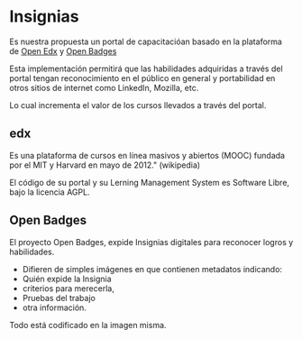 # Insignias

  Es nuestra propuesta un portal de capacitacióan basado en la plataforma de [Open Edx](http://code.edx.org/) y [Open Badges](http://openbadges.org/)


  Esta implementación permitirá que las habilidades adquiridas a través del portal tengan reconocimiento en el público en general y portabilidad en otros sitios de internet como LinkedIn, Mozilla, etc.

  Lo cual incrementa el valor de los cursos llevados a través del portal.


## edx
  Es una plataforma de cursos en línea masivos y abiertos (MOOC) fundada por el MIT y Harvard en mayo de 2012." (wikipedia)

  El código de su portal y su Lerning Management System es Software Libre, bajo la licencia AGPL.

## Open Badges
  El proyecto Open Badges, expide Insignias digitales para reconocer logros y habilidades.

  * Difieren de simples imágenes en que contienen metadatos indicando:
  * Quién expide la Insignia
  * criterios para merecerla,
  * Pruebas del trabajo
  * otra información.

  Todo está codificado en la imagen misma.
